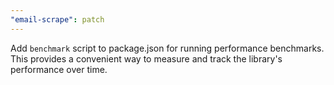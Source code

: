 ```yaml
---
"email-scrape": patch
---
```


Add `benchmark` script to package.json for running performance benchmarks. This provides a convenient way to measure and track the library's performance over time.
